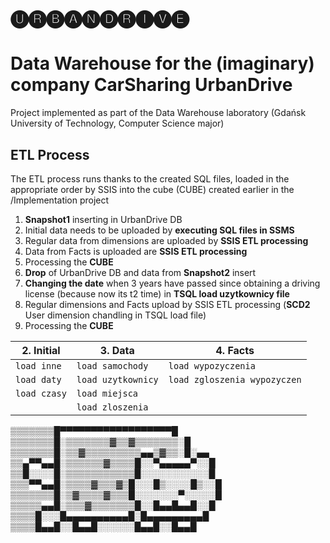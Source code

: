 # 🅤🅡🅑🅐🅝🅓🅡🅘🅥🅔
# Data Warehouse for the (imaginary) company CarSharing UrbanDrive
Project implemented as part of the Data Warehouse laboratory (Gdańsk University of Technology, Computer Science major)

  
## ETL Process
The ETL process runs thanks to the created SQL files, loaded in the appropriate order by SSIS into the cube (CUBE) created earlier in the /Implementation project  
1. **Snapshot1** inserting in UrbanDrive DB
2. Initial data needs to be uploaded by **executing SQL files in SSMS**
3. Regular data from dimensions are uploaded by **SSIS ETL processing**
4. Data from Facts is uploaded are **SSIS ETL processing**
5. Processing the **CUBE**
6. **Drop** of UrbanDrive DB and data from **Snapshot2** insert
7. **Changing the date** when 3 years have passed since obtaining a driving license (because now its t2 time) in **TSQL load uzytkownicy file**
8. Regular dimensions and Facts upload by SSIS ETL processing (**SCD2** User dimension chandling in TSQL load file)
9. Processing the **CUBE**

| 2. Initial | 3. Data | 4. Facts |
| ---------- | ----------------- | -------------------------- |
| `load inne`  | `load samochody`    | `load wypozyczenia`          |
| `load daty`  | `load uzytkownicy`  | `load zgloszenia wypozyczen` |
| `load czasy` | `load miejsca`      |                            |
|              | `load zloszenia`    |                            |

▒▒▒▒▒▒▒█▀▀▀▀▀▀▀▀▀▀▀▀▀▀▀▀▀▀█  
▒▒▒▒▒▒▒█░▒▒▒▒▒▒▒▓▒▒▓▒▒▒▒▒▒▒░█  
▒▒▒▒▒▒▒█░▒▒▓▒▒▒▒▒▒▒▒▒▄▄▒▓▒▒░█░▄▄  
▒▒▄▀▀▄▄█░▒▒▒▒▒▒▓▒▒▒▒█░░▀▄▄▄▄▄▀░░█  
▒▒█░░░░█░▒▒▒▒▒▒▒▒▒▒▒█░░░░░░░░░░░█  
▒▒▒▀▀▄▄█░▒▒▒▒▓▒▒▒▓▒█░░░█▒░░░░█▒░░█  
▒▒▒▒▒▒▒█░▒▓▒▒▒▒▓▒▒▒█░░░░░░░▀░░░░░█  
▒▒▒▒▒▄▄█░▒▒▒▓▒▒▒▒▒▒▒█░░█▄▄█▄▄█░░█  
▒▒▒▒█░░░█▄▄▄▄▄▄▄▄▄▄█░█▄▄▄▄▄▄▄▄▄█  
▒▒▒▒█▄▄█░░█▄▄█░░░░░░█▄▄█░░█▄▄█  
  
